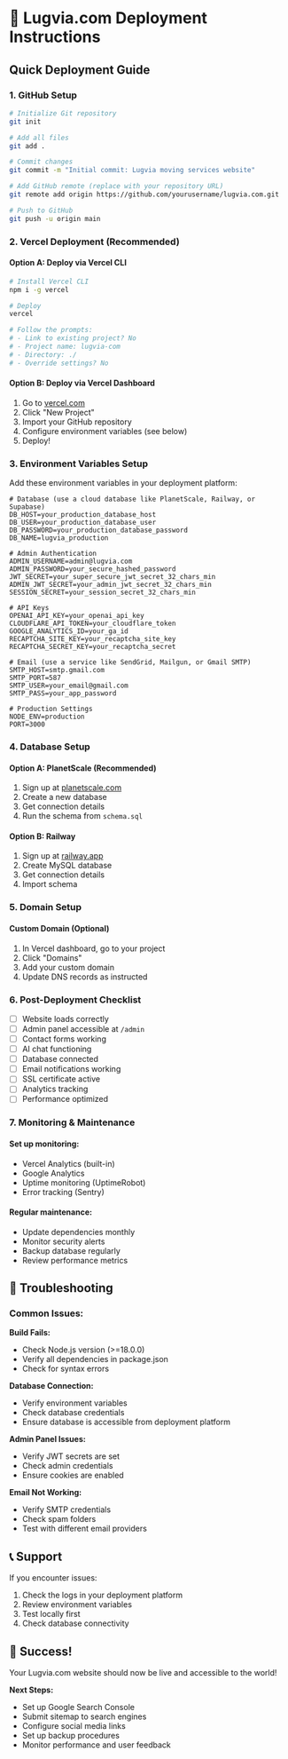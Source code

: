 # 🚀 Lugvia.com Deployment Instructions

## Quick Deployment Guide

### 1. GitHub Setup
```bash
# Initialize Git repository
git init

# Add all files
git add .

# Commit changes
git commit -m "Initial commit: Lugvia moving services website"

# Add GitHub remote (replace with your repository URL)
git remote add origin https://github.com/yourusername/lugvia.com.git

# Push to GitHub
git push -u origin main
```

### 2. Vercel Deployment (Recommended)

#### Option A: Deploy via Vercel CLI
```bash
# Install Vercel CLI
npm i -g vercel

# Deploy
vercel

# Follow the prompts:
# - Link to existing project? No
# - Project name: lugvia-com
# - Directory: ./
# - Override settings? No
```

#### Option B: Deploy via Vercel Dashboard
1. Go to [vercel.com](https://vercel.com)
2. Click "New Project"
3. Import your GitHub repository
4. Configure environment variables (see below)
5. Deploy!

### 3. Environment Variables Setup

Add these environment variables in your deployment platform:

```env
# Database (use a cloud database like PlanetScale, Railway, or Supabase)
DB_HOST=your_production_database_host
DB_USER=your_production_database_user
DB_PASSWORD=your_production_database_password
DB_NAME=lugvia_production

# Admin Authentication
ADMIN_USERNAME=admin@lugvia.com
ADMIN_PASSWORD=your_secure_hashed_password
JWT_SECRET=your_super_secure_jwt_secret_32_chars_min
ADMIN_JWT_SECRET=your_admin_jwt_secret_32_chars_min
SESSION_SECRET=your_session_secret_32_chars_min

# API Keys
OPENAI_API_KEY=your_openai_api_key
CLOUDFLARE_API_TOKEN=your_cloudflare_token
GOOGLE_ANALYTICS_ID=your_ga_id
RECAPTCHA_SITE_KEY=your_recaptcha_site_key
RECAPTCHA_SECRET_KEY=your_recaptcha_secret

# Email (use a service like SendGrid, Mailgun, or Gmail SMTP)
SMTP_HOST=smtp.gmail.com
SMTP_PORT=587
SMTP_USER=your_email@gmail.com
SMTP_PASS=your_app_password

# Production Settings
NODE_ENV=production
PORT=3000
```

### 4. Database Setup

#### Option A: PlanetScale (Recommended)
1. Sign up at [planetscale.com](https://planetscale.com)
2. Create a new database
3. Get connection details
4. Run the schema from `schema.sql`

#### Option B: Railway
1. Sign up at [railway.app](https://railway.app)
2. Create MySQL database
3. Get connection details
4. Import schema

### 5. Domain Setup

#### Custom Domain (Optional)
1. In Vercel dashboard, go to your project
2. Click "Domains"
3. Add your custom domain
4. Update DNS records as instructed

### 6. Post-Deployment Checklist

- [ ] Website loads correctly
- [ ] Admin panel accessible at `/admin`
- [ ] Contact forms working
- [ ] AI chat functioning
- [ ] Database connected
- [ ] Email notifications working
- [ ] SSL certificate active
- [ ] Analytics tracking
- [ ] Performance optimized

### 7. Monitoring & Maintenance

#### Set up monitoring:
- Vercel Analytics (built-in)
- Google Analytics
- Uptime monitoring (UptimeRobot)
- Error tracking (Sentry)

#### Regular maintenance:
- Update dependencies monthly
- Monitor security alerts
- Backup database regularly
- Review performance metrics

## 🔧 Troubleshooting

### Common Issues:

**Build Fails:**
- Check Node.js version (>=18.0.0)
- Verify all dependencies in package.json
- Check for syntax errors

**Database Connection:**
- Verify environment variables
- Check database credentials
- Ensure database is accessible from deployment platform

**Admin Panel Issues:**
- Verify JWT secrets are set
- Check admin credentials
- Ensure cookies are enabled

**Email Not Working:**
- Verify SMTP credentials
- Check spam folders
- Test with different email providers

## 📞 Support

If you encounter issues:
1. Check the logs in your deployment platform
2. Review environment variables
3. Test locally first
4. Check database connectivity

## 🎉 Success!

Your Lugvia.com website should now be live and accessible to the world!

**Next Steps:**
- Set up Google Search Console
- Submit sitemap to search engines
- Configure social media links
- Set up backup procedures
- Monitor performance and user feedback
